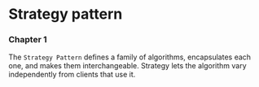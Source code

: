 # Strategy pattern
### Chapter 1
The `Strategy Pattern` defines a family of algorithms, encapsulates each one, and makes them interchangeable. Strategy lets the algorithm vary independently from clients that use it.
